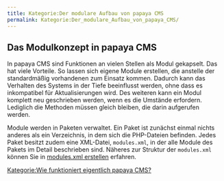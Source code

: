 ```yaml
---
title: Kategorie:Der modulare Aufbau von papaya CMS
permalink: Kategorie:Der_modulare_Aufbau_von_papaya_CMS/
---
```


Das Modulkonzept in papaya CMS
------------------------------

In papaya CMS sind Funktionen an vielen Stellen als Modul gekapselt. Das hat viele Vorteile. So lassen sich eigene Module erstellen, die anstelle der standardmäßig vorhandenen zum Einsatz kommen. Dadurch kann das Verhalten des Systems in der Tiefe beeinflusst werden, ohne dass es inkompatibel für Aktualisierungen wird. Des weiteren kann ein Modul komplett neu geschrieben werden, wenn es die Umstände erfordern. Lediglich die Methoden müssen gleich bleiben, die darin aufgerufen werden.

Module werden in Paketen verwaltet. Ein Paket ist zunächst einmal nichts anderes als ein Verzeichnis, in dem sich die PHP-Dateien befinden. Jedes Paket besitzt zudem eine XML-Datei, `modules.xml`, in der alle Module des Pakets im Detail beschrieben sind. Näheres zur Struktur der `modules.xml` können Sie in [modules.xml erstellen](/modules.xml_erstellen.md) erfahren.

[Kategorie:Wie funktioniert eigentlich papaya CMS?](export_de/Kategorie:Wie_funktioniert_eigentlich_papaya_CMS?.md)